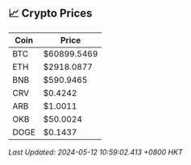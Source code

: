 ## 📈 Crypto Prices

| Coin | Price |
| ---- | ----- |
| BTC | $60899.5469 |
| ETH | $2918.0877 |
| BNB | $590.9465 |
| CRV | $0.4242 |
| ARB | $1.0011 |
| OKB | $50.0024 |
| DOGE | $0.1437 |

_Last Updated: 2024-05-12 10:59:02.413 +0800 HKT_